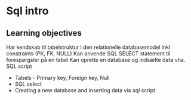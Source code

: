 # Sql intro



## Learning objectives

Har  kendskab til tabelstruktur i den relationelle databasemodel inkl constraints  (PK, FK, NULL)     Kan anvende SQL SELECT statement til forespørgsler på en tabel     Kan oprette en database og indsætte data vha. SQL script

- Tabels - Primary key, Foreign key, Null
- SQL select
- Creating a new database and inserting data via sql script

